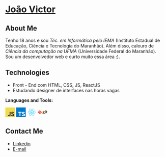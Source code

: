  # <a href="https://www.linkedin.com/in/jvictor-/">João Victor</a>
 
## About Me
Tenho 18 anos e sou *Téc. em Informática pelo IEMA* (Instituto Estadual de Educação, Ciência e Tecnologia do Maranhão). Além disso, calouro de *Ciência da computação na UFMA* (Universidade Federal do Maranhão). 
<br>
Sou um desenvolvedor web e curto muito essa área :).

## Technologies
- Front - End com HTML, CSS, JS, ReactJS
- Estudando designer de interfaces nas horas vagas

**Languages and Tools:**  

<code><img height="30" src="https://raw.githubusercontent.com/github/explore/80688e429a7d4ef2fca1e82350fe8e3517d3494d/topics/javascript/javascript.png"></code>
<code><img height="30" src="https://raw.githubusercontent.com/github/explore/80688e429a7d4ef2fca1e82350fe8e3517d3494d/topics/typescript/typescript.png"></code>
<code><img height="30" src="https://raw.githubusercontent.com/github/explore/80688e429a7d4ef2fca1e82350fe8e3517d3494d/topics/react/react.png"></code>
<code><img height="30" src="https://raw.githubusercontent.com/github/explore/80688e429a7d4ef2fca1e82350fe8e3517d3494d/topics/git/git.png"></code>


##  Contact Me
- <a href="https://www.linkedin.com/in/jvictor-/">Linkedin</a>
- <a href="mailto:joao60651@gmail.com">E-mail</a>
</div>
